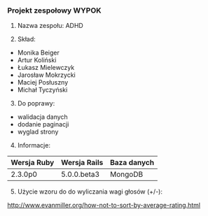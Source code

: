 ### Projekt zespołowy WYPOK
1. Nazwa zespołu: ADHD
 
2. Skład:
 - Monika Beiger
 - Artur Koliński
 - Łukasz Mielewczyk
 - Jarosław Mokrzycki
 - Maciej Posłuszny
 - Michał Tyczyński
 
3. Do poprawy:
 - walidacja danych
 - dodanie paginacji
 - wyglad strony 
 
4. Informacje:
 
|Wersja Ruby|Wersja Rails|Baza danych|
|---|---|---|
|2.3.0p0|5.0.0.beta3|MongoDB|
 
5. Użycie wzoru do do wyliczania wagi głosów (+/-):

http://www.evanmiller.org/how-not-to-sort-by-average-rating.html